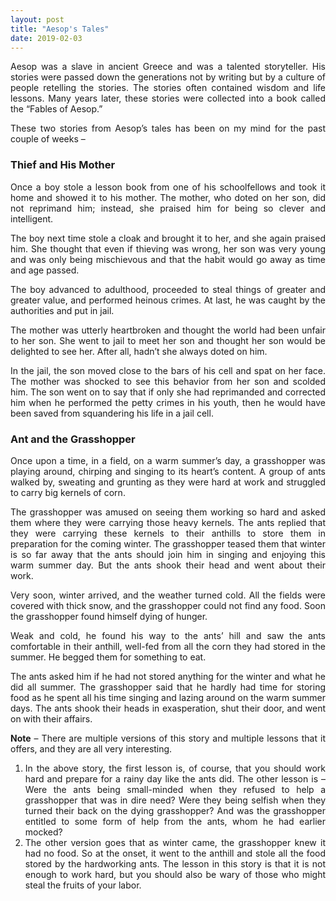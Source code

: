 ```yaml
---
layout: post
title: "Aesop's Tales"
date: 2019-02-03
---
```


<style>body {text-align: justify}</style>

Aesop was a slave in ancient Greece and was a talented storyteller. His stories were passed down the generations not by writing but by a culture of people retelling the stories. The stories often contained wisdom and life lessons. Many years later, these stories were collected into a book called the “Fables of Aesop.”

These two stories from Aesop’s tales has been on my mind for the past couple of weeks –

### Thief and His Mother

Once a boy stole a lesson book from one of his schoolfellows and took it home and showed it to his mother. The mother, who doted on her son, did not reprimand him; instead, she praised him for being so clever and intelligent.

The boy next time stole a cloak and brought it to her, and she again praised him. She thought that even if thieving was wrong, her son was very young and was only being mischievous and that the habit would go away as time and age passed.

The boy advanced to adulthood, proceeded to steal things of greater and greater value, and performed heinous crimes. At last, he was caught by the authorities and put in jail. 

The mother was utterly heartbroken and thought the world had been unfair to her son. She went to jail to meet her son and thought her son would be delighted to see her. After all, hadn’t she always doted on him. 

In the jail, the son moved close to the bars of his cell and spat on her face. The mother was shocked to see this behavior from her son and scolded him. The son went on to say that if only she had reprimanded and corrected him when he performed the petty crimes in his youth, then he would have been saved from squandering his life in a jail cell.

### Ant and the Grasshopper

Once upon a time, in a field, on a warm summer’s day, a grasshopper was playing around, chirping and singing to its heart’s content.  A group of ants walked by, sweating and grunting as they were hard at work and struggled to carry big kernels of corn.

The grasshopper was amused on seeing them working so hard and asked them where they were carrying those heavy kernels. The ants replied that they were carrying these kernels to their anthills to store them in preparation for the coming winter. The grasshopper teased them that winter is so far away that the ants should join him in singing and enjoying this warm summer day. But the ants shook their head and went about their work.

Very soon, winter arrived, and the weather turned cold.  All the fields were covered with thick snow, and the grasshopper could not find any food. Soon the grasshopper found himself dying of hunger.

Weak and cold, he found his way to the ants’ hill and saw the ants comfortable in their anthill, well-fed from all the corn they had stored in the summer. He begged them for something to eat.

The ants asked him if he had not stored anything for the winter and what he did all summer. The grasshopper said that he hardly had time for storing food as he spent all his time singing and lazing around on the warm summer days. The ants shook their heads in exasperation, shut their door, and went on with their affairs.

**Note** – There are multiple versions of this story and multiple lessons that it offers, and they are all very interesting.

1. In the above story, the first lesson is, of course, that you should work hard and prepare for a rainy day like the ants did. The other lesson is – Were the ants being small-minded when they refused to help a grasshopper that was in dire need? Were they being selfish when they turned their back on the dying grasshopper? And was the grasshopper entitled to some form of help from the ants, whom he had earlier mocked?
2. The other version goes that as winter came, the grasshopper knew it had no food. So at the onset, it went to the anthill and stole all the food stored by the hardworking ants. The lesson in this story is that it is not enough to work hard, but you should also be wary of those who might steal the fruits of your labor.
